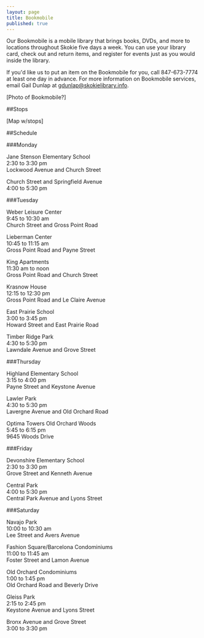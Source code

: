 ```yaml
---
layout: page
title: Bookmobile
published: true
---
```


Our Bookmobile is a mobile library that brings books, DVDs, and more to locations throughout Skokie five days a week. You can use your library card, check out and return items, and register for events just as you would inside the library.

If you'd like us to put an item on the Bookmobile for you, call 847-673-7774 at least one day in advance. For more information on Bookmobile services, email Gail Dunlap at gdunlap@skokielibrary.info. 

[Photo of Bookmobile?]

##Stops

[Map w/stops]

##Schedule

###Monday

Jane Stenson Elementary School  
2:30 to 3:30 pm  
Lockwood Avenue and Church Street  

Church Street and Springfield Avenue  
4:00 to 5:30 pm

###Tuesday

Weber Leisure Center  
9:45 to 10:30 am  
Church Street and Gross Point Road  

Lieberman Center  
10:45 to 11:15 am  
Gross Point Road and Payne Street

King Apartments  
11:30 am to noon  
Gross Point Road and Church Street

Krasnow House  
12:15 to 12:30 pm  
Gross Point Road and Le Claire Avenue

East Prairie School  
3:00 to 3:45 pm  
Howard Street and East Prairie Road

Timber Ridge Park  
4:30 to 5:30 pm  
Lawndale Avenue and Grove Street

###Thursday

Highland Elementary School  
3:15 to 4:00 pm  
Payne Street and Keystone Avenue

Lawler Park  
4:30 to 5:30 pm  
Lavergne Avenue and Old Orchard Road

Optima Towers Old Orchard Woods  
5:45 to 6:15 pm  
9645 Woods Drive

###Friday

Devonshire Elementary School  
2:30 to 3:30 pm  
Grove Street and Kenneth Avenue

Central Park  
4:00 to 5:30 pm  
Central Park Avenue and Lyons Street

###Saturday

Navajo Park  
10:00 to 10:30 am  
Lee Street and Avers Avenue

Fashion Square/Barcelona Condominiums  
11:00 to 11:45 am  
Foster Street and Lamon Avenue

Old Orchard Condominiums  
1:00 to 1:45 pm  
Old Orchard Road and Beverly Drive

Gleiss Park  
2:15 to 2:45 pm  
Keystone Avenue and Lyons Street

Bronx Avenue and Grove Street  
3:00 to 3:30 pm